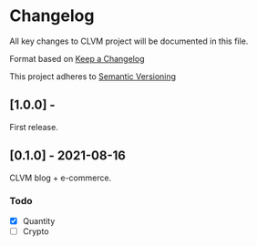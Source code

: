 # Changelog

All key changes to CLVM project will be documented in this file.

Format based on [Keep a Changelog](https://keepachangelog.com/en/1.0.0/)

This project adheres to [Semantic Versioning](https://semver.org/spec/v2.0.0.html)

## [1.0.0] -

First release.

## [0.1.0] - 2021-08-16

CLVM blog + e-commerce.

### Todo

- [x] Quantity
- [ ] Crypto
